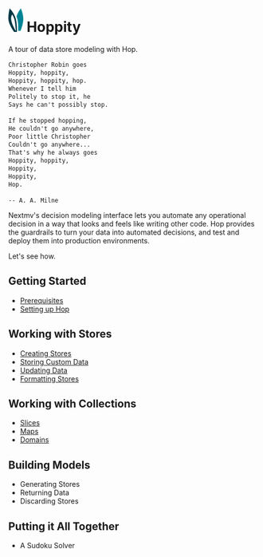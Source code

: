 # ![ears](img/ears.png) Hoppity

A tour of data store modeling with Hop.

```
Christopher Robin goes
Hoppity, hoppity,
Hoppity, hoppity, hop.
Whenever I tell him
Politely to stop it, he
Says he can't possibly stop.

If he stopped hopping,
He couldn't go anywhere,
Poor little Christopher
Couldn't go anywhere...
That's why he always goes
Hoppity, hoppity,
Hoppity,
Hoppity,
Hop.

-- A. A. Milne
```

Nextmv's decision modeling interface lets you automate any operational decision
in a way that looks and feels like writing other code. Hop provides the
guardrails to turn your data into automated decisions, and test and deploy them
into production environments.

Let's see how.

## Getting Started

- [Prerequisites](getting-started/prerequisites.md)
- [Setting up Hop](getting-started/setting-up-hop.md)

## Working with Stores

- [Creating Stores](working-with-stores/creating-stores.md)
- [Storing Custom Data](working-with-stores/storing-custom-data.md)
- [Updating Data](working-with-stores/updating-data.md)
- [Formatting Stores](working-with-stores/formatting-stores.md)

## Working with Collections

- [Slices](working-with-collections/slices.md)
- [Maps](working-with-collections/maps.md)
- [Domains](working-with-collections/domains.md)

## Building Models

- Generating Stores
- Returning Data
- Discarding Stores

## Putting it All Together

- A Sudoku Solver
